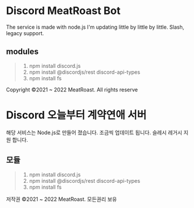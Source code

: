 # Discord MeatRoast Bot
The service is made with node.js
I'm updating little by little by little.
Slash, legacy support.
## modules
> 1. npm install discord.js
> 2. npm install @discordjs/rest discord-api-types
> 3. npm install fs   

Copyright ©2021 ~ 2022 MeatRoast. All rights reserve   

# Discord 오늘부터 계약연애 서버
해당 서비스는 Node.js로 만들어 졌습니다.
조금씩 업데이트 됩니다.
슬레시 레거시 지원 합니다.

## 모듈
> 1. npm install discord.js   
> 2. npm install @discordjs/rest discord-api-types   
> 3. npm install fs   

저작권 ©2021 ~ 2022 MeatRoast. 모든권리 보유   
